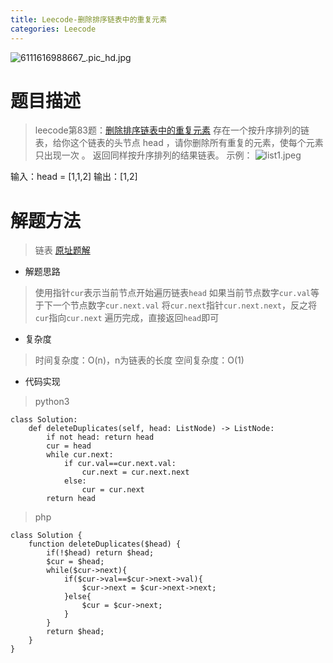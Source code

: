 ```yaml
---
title: Leecode-删除排序链表中的重复元素
categories: Leecode
---
```

![6111616988667_.pic_hd.jpg](https://upload-images.jianshu.io/upload_images/15325592-7954a5d6209274d0.jpg?imageMogr2/auto-orient/strip%7CimageView2/2/w/1240)
<!-- more -->

#  题目描述

> leecode第83题：[删除排序链表中的重复元素](https://leetcode-cn.com/problems/remove-duplicates-from-sorted-list/)
存在一个按升序排列的链表，给你这个链表的头节点 head ，请你删除所有重复的元素，使每个元素 只出现一次 。
返回同样按升序排列的结果链表。
示例：
![list1.jpeg](https://upload-images.jianshu.io/upload_images/15325592-c054e8ac5b3ebba0.jpeg?imageMogr2/auto-orient/strip%7CimageView2/2/w/1240)
<!-- more -->
输入：head = [1,1,2]
输出：[1,2]

#  解题方法

> 链表
[原址题解](https://leetcode-cn.com/problems/remove-duplicates-from-sorted-list/solution/shan-chu-pai-xu-lian-biao-zhong-de-zhong-jlhs/)

- 解题思路

> 使用指针`cur`表示当前节点开始遍历链表`head`
如果当前节点数字`cur.val`等于下一个节点数字`cur.next.val`
将`cur.next`指针`cur.next.next`，反之将`cur`指向`cur.next`
遍历完成，直接返回`head`即可

- 复杂度

> 时间复杂度：O(n)，n为链表的长度
空间复杂度：O(1)

- 代码实现

> python3

```
class Solution:
    def deleteDuplicates(self, head: ListNode) -> ListNode:
        if not head: return head
        cur = head
        while cur.next:
            if cur.val==cur.next.val:
                cur.next = cur.next.next
            else:
                cur = cur.next
        return head
```

> php

```
class Solution {
    function deleteDuplicates($head) {
        if(!$head) return $head;
        $cur = $head;
        while($cur->next){
            if($cur->val==$cur->next->val){
                $cur->next = $cur->next->next;
            }else{
                $cur = $cur->next;
            }
        }
        return $head;
    }
}
```
